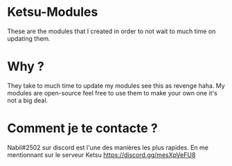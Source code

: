 # Ketsu-Modules
These are the modules that I created in order to not wait to much time on updating them.
# Why ?
They take to much time to update my modules see this as revenge haha.
My modules are open-source feel free to use them to make your own one it's not a big deal.
# Comment je te contacte ?
Nabil#2502 sur discord est l'une des manières les plus rapides.
En me mentionnant sur le serveur Ketsu https://discord.gg/mesXpVeFU8
